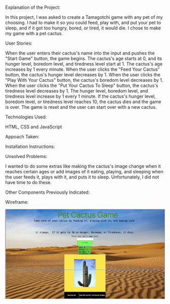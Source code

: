 Explanation of the Project:

In this project, I was asked to create a Tamagotchi game with any pet of my choosing.  I had to make it so you could feed, play with, and put your pet to sleep, and if it got too hungry, bored, or tired, it would die.  I chose to make my game with a pet cactus.

User Stories:

When the user enters their cactus's name into the input and pushes the "Start Game" button, the game begins.  The cactus's age starts at 0, and its hunger level, boredom level, and tiredness level start at 1.  The cactus's age increases by 1 every minute.  When the user clicks the "Feed Your Cactus" button, the cactus's hunger level decreases by 1.  When the user clicks the "Play With Your Cactus" button, the cactus's boredom level decreases by 1.  When the user clicks the "Put Your Cactus To Sleep" button, the cactus's tiredness level decreases by 1.  The hunger level, boredom level, and tiredness level increase by 1 every 1 minute.  If the cactus's hunger level, boredom level, or tiredness level reaches 10, the cactus dies and the game is over.  The game is reset and the user can start over with a new cactus.

Technologies Used: 

HTML, CSS and JavaScript

Appoach Taken:  



Installation Instructions: 

Unsolved Problems: 

I wanted to do some extras like making the cactus's image change when it reaches certain ages or add images of it eating, playing, and sleeping when the user feeds it, plays with it, and puts it to sleep.  Unfortunately, I did not have time to do these.

Other Components Previously Indicated:



Wireframe:

![wireframe](./img/wireframe.png)


